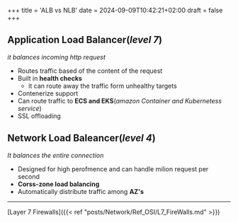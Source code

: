 +++
title = 'ALB vs NLB'
date = 2024-09-09T10:42:21+02:00
draft = false
+++

## Application Load Balancer(*level 7*)
*it balances incoming http request*
- Routes traffic based of the content of the request
- Built in **health checks**
    - it can route away the traffic form unhealthy targets
- Contenerize support 
- Can route traffic to **ECS and EKS**(*amazon Container and Kubernetess service*)
- SSL offloading 

## Network Load Baleancer(*level 4*)
*It balances the entire connection*
- Designed  for high perofmence and can handle milion request per second 
- **Corss-zone load balancing**
- Automatically distribute traffic among **AZ's**
--- 
[Layer 7 Firewalls]({{< ref "posts/Network/Ref_OSI/L7_FireWalls.md" >}})
